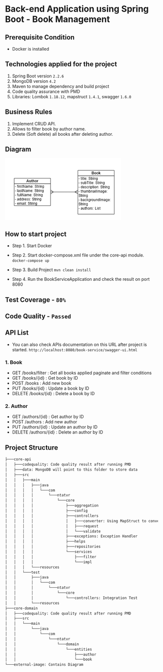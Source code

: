 # Back-end Application using Spring Boot - Book Management

## Prerequisite Condition
- Docker is installed

## Technologies applied for the project
1. Spring Boot version ``2.2.6``
2. MongoDB version ``4.2``
3. Maven to manage dependency and build project
4. Code quality assurance with PMD
5. Libraries: Lombok ``1.18.12``, mapstruct ``1.4.1``, swagger ``1.6.0``

## Business Rules
1. Implement CRUD API.
2. Allows to filter book by author name.
3. Delete (Soft delete) all books after deleting author.

## Diagram
![](external-image/book-service-diagram.png)

## How to start project
- Step 1. Start Docker

- Step 2. Start docker-compose.xml file under the core-api module.
``
docker-compose up
``

- Step 3. Build Project
``
mvn clean install
``

- Step 4. Run the BookServiceApplication and check the result on port 8080

## Test Coverage - ``80%``

## Code Quality - ``Passed``

## API List
- You can also check APIs documentation on this URL after project is started.
``http://localhost:8080/book-service/swagger-ui.html``

### 1. Book
- GET /books/filter : Get all books applied paginate and filter conditions
- GET /books/{id} : Get book by ID
- POST /books : Add new book
- PUT /books/{id} : Update a book by ID
- DELETE /books/{id} : Delete a book by ID

### 2. Author
- GET /authors/{id} : Get author by ID
- POST /authors : Add new author
- PUT /authors/{id} : Update an author by ID
- DELETE /authors/{id} : Delete an author by ID

## Project Structure
```bash
├───core-api
│   ├───codequality: Code quality result after running PMD
│   ├───data: MongoDB will point to this folder to store data
│   ├───src
│   │   ├───main
│   │   │   ├───java
│   │   │   │   └───com
│   │   │   │       └───ntatvr
│   │   │   │           └───core
│   │   │   │               ├───aggregation
│   │   │   │               ├───config
│   │   │   │               ├───controllers
│   │   │   │               │   ├───converter: Using MapStruct to convert request to entity and vice versa
│   │   │   │               │   ├───request
│   │   │   │               │   └───validate
│   │   │   │               ├───exceptions: Exception Handler
│   │   │   │               ├───helps
│   │   │   │               ├───repositories
│   │   │   │               └───services
│   │   │   │                   ├───filter
│   │   │   │                   └───impl
│   │   │   └───resources
│   │   └───test
│   │       ├───java
│   │       │   └───com
│   │       │       └───ntatvr
│   │       │           └───core
│   │       │               └───controllers: Integration Test
│   │       └───resources
├───core-domain
│   ├───codequality: Code quality result after running PMD
│   ├───src
│   │   └───main
│   │       └───java
│   │           └───com
│   │               └───ntatvr
│   │                   └───domain
│   │                       └───entities
│   │                           ├───author
│   │                           └───book
└───external-image: Contains Diagram 
```